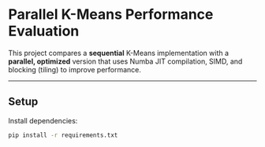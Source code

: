 # Parallel K-Means Performance Evaluation

This project compares a **sequential** K-Means implementation with a **parallel, optimized** version that uses Numba JIT compilation, SIMD, and blocking (tiling) to improve performance.

---

## Setup

Install dependencies:

```bash
pip install -r requirements.txt

